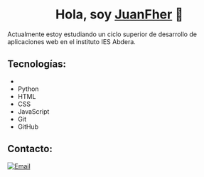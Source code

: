 <div align="center">
<h1 align="center">Hola, soy <a href="https://aristi.dev">JuanFher</a> 👋</h1>
</div>

Actualmente estoy estudiando un ciclo superior de desarrollo de aplicaciones web en el instituto IES Abdera.


## Tecnologías:
-
- Python
- HTML
- CSS
- JavaScript
- Git
- GitHub

## Contacto:

[![Email](https://img.shields.io/badge/juanfpcr6@gmail.com-email_personal-D14836?style=for-the-badge&logo=gmail&logoColor=white&labelColor=101010)](mailto:juanfpcr6@gmail.com)

<!--
**juanfher4/juanfher4** is a ✨ _special_ ✨ repository because its `README.md` (this file) appears on your GitHub profile.

Here are some ideas to get you started:

- 🔭 I’m currently working on ...
- 🌱 I’m currently learning ...
- 👯 I’m looking to collaborate on ...
- 🤔 I’m looking for help with ...
- 💬 Ask me about ...
- 📫 How to reach me: ...
- 😄 Pronouns: ...
- ⚡ Fun fact: ...
-->
